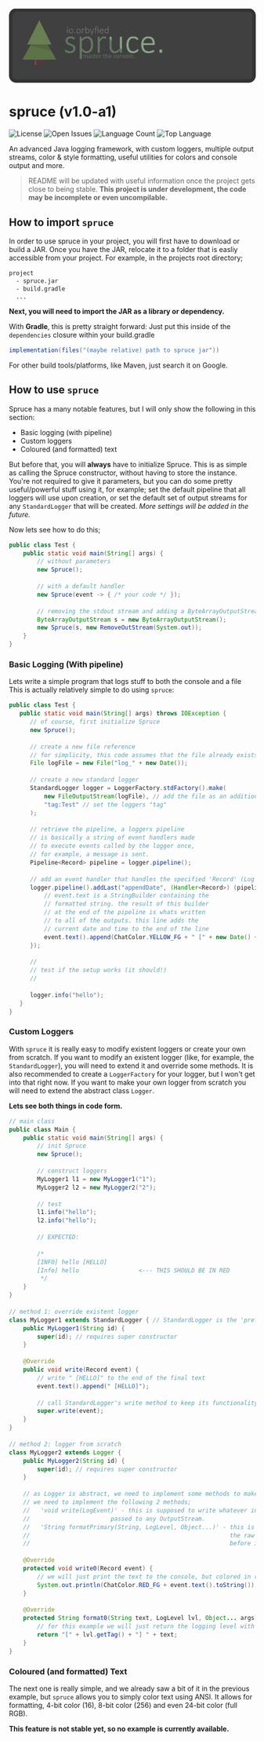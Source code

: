 ![Logo](/project/resources/spruce_logo_full.png)
# spruce (v1.0-a1)
![License](https://img.shields.io/github/license/orbyfied/spruce)
![Open Issues](https://img.shields.io/github/issues-raw/orbyfied/spruce?color=%23ffc412)
![Language Count](https://img.shields.io/github/languages/count/orbyfied/spruce)
![Top Language](https://img.shields.io/github/languages/top/orbyfied/spruce?color=%23c8ff12)

An advanced Java logging framework, with custom loggers, multiple output streams, color & style formatting,
useful utilities for colors and console output and more.

> README will be updated with useful information once the project gets close to being stable.
> **This project is under development, the code may be incomplete or even uncompilable.**

## How to import **`spruce`**

In order to use spruce in your project, you will first have to download or build a JAR.
Once you have the JAR, relocate it to a folder that is easliy accessible from your project.
For example, in the projects root directory;
```
project 
  - spruce.jar
  - build.gradle
  ...
```

**Next, you will need to import the JAR as a library or dependency.**

With **Gradle**, this is pretty straight forward:
Just put this inside of the `dependencies` closure within your build.gradle
```groovy
implementation(files("(maybe relative) path to spruce jar"))
```
For other build tools/platforms, like Maven, just search it on Google.

## How to use **`spruce`**

Spruce has a many notable features, but I will only show the following in this section:
  * Basic logging (with pipeline)
  * Custom loggers
  * Coloured (and formatted) text
  
But before that, you will **always** have to initialize Spruce.
This is as simple as calling the Spruce constructor, without having to store
the instance. You're not required to give it parameters, but you can do some
pretty useful/powerful stuff using it, for example; set the default pipeline that
all loggers will use upon creation, or set the default set of output streams
for any `StandardLogger` that will be created. *More settings will be added in the
future.*

Now lets see how to do this;
```java
public class Test {
    public static void main(String[] args) {
        // without parameters
        new Spruce();

        // with a default handler
        new Spruce(event -> { /* your code */ });

        // removing the stdout stream and adding a ByteArrayOutputStream.
        ByteArrayOutputStream s = new ByteArrayOutputStream();
        new Spruce(s, new RemoveOutStream(System.out));
    }
}
```

### Basic Logging (With pipeline)

Lets write a simple program that logs stuff to both the console and a file 
This is actually relatively simple to do using `spruce`:

```java
public class Test {
   public static void main(String[] args) throws IOException {
      // of course, first initialize Spruce
      new Spruce();

      // create a new file reference
      // for simplicity, this code assumes that the file already exists
      File logFile = new File("log_" + new Date());

      // create a new standard logger
      StandardLogger logger = LoggerFactory.stdFactory().make(
          new FileOutputStream(logFile), // add the file as an additional output
          "tag:Test" // set the loggers "tag"
      );

      // retrieve the pipeline, a loggers pipeline
      // is basically a string of event handlers made
      // to execute events called by the logger once,
      // for example, a message is sent.
      Pipeline<Record> pipeline = logger.pipeline();

      // add an event handler that handles the specified 'Record' (Log event)
      logger.pipeline().addLast("appendDate", (Handler<Record>) (pipeline, event) -> {
          // event.text is a StringBuilder containing the
          // formatted string. the result of this builder
          // at the end of the pipeline is whats written
          // to all of the outputs. this line adds the
          // current date and time to the end of the line
          event.text().append(ChatColor.YELLOW_FG + " [" + new Date() + "]");
      });

      //
      // test if the setup works (it should!)
      //

      logger.info("hello");
   }
}
```

### Custom Loggers

With `spruce` it is really easy to modify existent loggers or create your own from scratch.
If you want to modify an existent logger (like, for example, the `StandardLogger`), you will need to extend it and override
some methods. It is also recommended to create a `LoggerFactory` for your logger, but I won't get into that right now. 
If you want to make your own logger from scratch you will need to extend the abstract class `Logger`.

**Lets see both things in code form.**

```java
// main class
public class Main {
    public static void main(String[] args) {
        // init Spruce
        new Spruce();

        // construct loggers
        MyLogger1 l1 = new MyLogger1("1");
        MyLogger2 l2 = new MyLogger2("2");

        // test
        l1.info("hello");
        l2.info("hello");

        // EXPECTED:

        /*
        [INFO] hello [HELLO]
        [Info] hello                 <--- THIS SHOULD BE IN RED
         */
    }
}

// method 1: override existent logger
class MyLogger1 extends StandardLogger { // StandardLogger is the 'prefab' logger class shipped with spruce
    public MyLogger1(String id) {
        super(id); // requires super constructor
    }

    @Override
    public void write(Record event) {
        // write " [HELLO]" to the end of the final text
        event.text().append(" [HELLO]");

        // call StandardLogger's write method to keep its functionality
        super.write(event);
    }
}

// method 2: logger from scratch
class MyLogger2 extends Logger {
    public MyLogger2(String id) {
        super(id); // requires super constructor
    }

    // as Logger is abstract, we need to implement some methods to make this work
    // we need to implement the following 2 methods;
    //   'void write(LogEvent)' - this is supposed to write whatever information the LogEvent
    //                       passed to any OutputStream.
    //   'String formatPrimary(String, LogLevel, Object...)' - this is supposed to format
    //                                                         the raw text with the corresponding properties
    //                                                         before it is sent to the LogEvent and pipeline.

    @Override
    protected void write0(Record event) {
        // we will just print the text to the console, but colored in red
        System.out.println(ChatColor.RED_FG + event.text().toString());
    }

    @Override
    protected String format0(String text, LogLevel lvl, Object... args) {
        // for this example we will just return the logging level with the text
        return "[" + lvl.getTag() + "] " + text;
    }
}
```

### Coloured (and formatted) Text

The next one is really simple, and we already saw a bit of it
in the previous example, but `spruce` allows you to simply color
text using ANSI. It allows for formatting, 4-bit color (16), 8-bit color (256)
and even 24-bit color (full RGB).

**This feature is not stable yet, so no example is currently available.**


